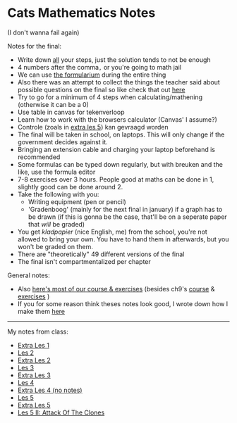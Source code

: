 # Cats Mathematics Notes

(I don't wanna fail again)

Notes for the final:

- Write down <u>all</u> your steps, just the solution tends to not be enough
- 4 numbers after the comma`,` or you're going to math jail
- We can use [the formularium](https://canvas.kdg.be/courses/29944/files/2211721?module_item_id=504258) during the entire thing
- Also there was an attempt to collect the things the teacher said about possible questions on the final so like check that out [here](examenvragen/)
- Try to go for a minimum of 4 steps when calculating/mathening (otherwise it can be a 0)
- Use table in canvas for tekenverloop
- Learn how to work with the browsers calculator (Canvas' I assume?)
- Controle (zoals in [extra les 5](les-5-extra)) kan gevraagd worden
- The final will be taken in school, on laptops. This will only change if the government decides against it.
- Bringing an extension cable and charging your laptop beforehand is recommended
- Some formulas can be typed down regularly, but with breuken and the like, use the formula editor
- 7-8 exercises over 3 hours. People good at maths can be done in 1, slightly good can be done around 2.
- Take the following with you:
    - Writing equipment (pen or pencil)
    - 'Gradenboog' (mainly for the next final in january) if a graph has to be drawn (if this is gonna be the case, that'll be on a seperate paper that *will* be graded)
- You get *kladpapier* (nice English, me) from the school, you're not allowed to bring your own. You have to hand them in afterwards, but you won't be graded on them.
- There are "theoretically" 49 different versions of the final
- The final isn't compartmentalized per chapter

General notes:

- Also [here's most of our course & exercises](https://canvas.kdg.be/courses/29944/files/2211970?module_item_id=504417) (besides ch9's [course](https://canvas.kdg.be/courses/29944/files/2211716?module_item_id=504262) & [exercises](https://canvas.kdg.be/courses/29944/files/2211735?module_item_id=504261) )
- If you for some reason think theses notes look good, I wrote down how I make them [here](https://github.com/Denperidge-School/mathematics-notes#readme)

---

My notes from class:
- [Extra Les 1](les-1-extra)
- [Les 2](les-2)
- [Extra Les 2](les-2-extra)
- [Les 3](les-3)
- [Extra Les 3](les-3-extra)
- [Les 4](les-4)
- [Extra Les 4 (no notes)](https://www.youtube.com/watch?v=-Kljmrtp9L8)
- [Les 5](les-5)
- [Extra Les 5](les-5-extra)
- [Les 5 II: Attack Of The Clones]()

